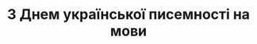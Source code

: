 ﻿---
title: З Днем української писемності на мови
---

<youtube id="YUeFSip18Vs" />
<youtube id="kLdKDtokn6s" />
